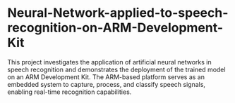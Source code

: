 # Neural-Network-applied-to-speech-recognition-on-ARM-Development-Kit
This project investigates the application of artificial neural networks in speech recognition and demonstrates the deployment of the trained model on an ARM Development Kit. The ARM-based platform serves as an embedded system to capture, process, and classify speech signals, enabling real-time recognition capabilities.
